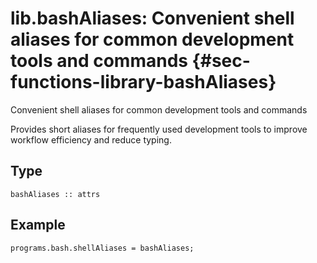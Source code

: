 # lib.bashAliases: Convenient shell aliases for common development tools and commands {#sec-functions-library-bashAliases}
Convenient shell aliases for common development tools and commands

Provides short aliases for frequently used development tools to improve
workflow efficiency and reduce typing.

## Type

```
bashAliases :: attrs
```

## Example

```nix
programs.bash.shellAliases = bashAliases;
```


